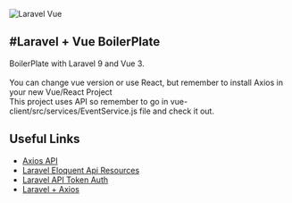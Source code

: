 ![Laravel Vue](https://laravelvuespa.com/preview.png)

#Laravel + Vue BoilerPlate 
---

BoilerPlate with Laravel 9 and Vue 3. \
\
You can change vue version or use React, but remember to install Axios in your new Vue/React Project\
This project uses API so remember to go in vue-client/src/services/EventService.js file and check it out.

## Useful Links

- [Axios API](https://axios-http.com/docs/api_intro)
- [Laravel Eloquent Api Resources](https://laravel.com/docs/9.x/eloquent-resources)
- [Laravel API Token Auth](https://laravel.com/docs/9.x/sanctum#api-token-authentication)
- [Laravel + Axios](https://laravel.com/docs/9.x/passport#consuming-your-api-with-javascript)

